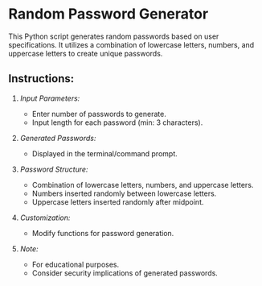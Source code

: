 # Random Password Generator

This Python script generates random passwords based on user specifications. It utilizes a combination of lowercase letters, numbers, and uppercase letters to create unique passwords.

## Instructions:

1. *Input Parameters:* 
   - Enter number of passwords to generate.
   - Input length for each password (min: 3 characters).

2. *Generated Passwords:*  
   - Displayed in the terminal/command prompt.

3. *Password Structure:*  
   - Combination of lowercase letters, numbers, and uppercase letters.
   - Numbers inserted randomly between lowercase letters.
   - Uppercase letters inserted randomly after midpoint.

4. *Customization:*  
   - Modify functions for password generation.

5. *Note:*  
   - For educational purposes.
   - Consider security implications of generated passwords.
